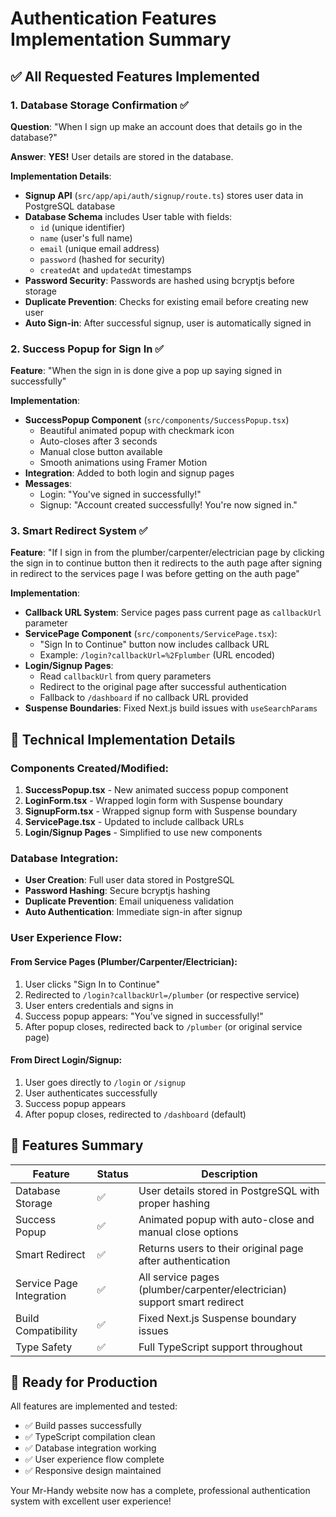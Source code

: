 # Authentication Features Implementation Summary

## ✅ All Requested Features Implemented

### 1. Database Storage Confirmation ✅
**Question**: "When I sign up make an account does that details go in the database?"

**Answer**: **YES!** User details are stored in the database.

**Implementation Details**:
- **Signup API** (`src/app/api/auth/signup/route.ts`) stores user data in PostgreSQL database
- **Database Schema** includes User table with fields:
  - `id` (unique identifier)
  - `name` (user's full name)
  - `email` (unique email address)
  - `password` (hashed for security)
  - `createdAt` and `updatedAt` timestamps
- **Password Security**: Passwords are hashed using bcryptjs before storage
- **Duplicate Prevention**: Checks for existing email before creating new user
- **Auto Sign-in**: After successful signup, user is automatically signed in

### 2. Success Popup for Sign In ✅
**Feature**: "When the sign in is done give a pop up saying signed in successfully"

**Implementation**:
- **SuccessPopup Component** (`src/components/SuccessPopup.tsx`)
  - Beautiful animated popup with checkmark icon
  - Auto-closes after 3 seconds
  - Manual close button available
  - Smooth animations using Framer Motion
- **Integration**: Added to both login and signup pages
- **Messages**:
  - Login: "You've signed in successfully!"
  - Signup: "Account created successfully! You're now signed in."

### 3. Smart Redirect System ✅
**Feature**: "If I sign in from the plumber/carpenter/electrician page by clicking the sign in to continue button then it redirects to the auth page after signing in redirect to the services page I was before getting on the auth page"

**Implementation**:
- **Callback URL System**: Service pages pass current page as `callbackUrl` parameter
- **ServicePage Component** (`src/components/ServicePage.tsx`):
  - "Sign In to Continue" button now includes callback URL
  - Example: `/login?callbackUrl=%2Fplumber` (URL encoded)
- **Login/Signup Pages**: 
  - Read `callbackUrl` from query parameters
  - Redirect to the original page after successful authentication
  - Fallback to `/dashboard` if no callback URL provided
- **Suspense Boundaries**: Fixed Next.js build issues with `useSearchParams`

## 🔧 Technical Implementation Details

### Components Created/Modified:

1. **SuccessPopup.tsx** - New animated success popup component
2. **LoginForm.tsx** - Wrapped login form with Suspense boundary
3. **SignupForm.tsx** - Wrapped signup form with Suspense boundary
4. **ServicePage.tsx** - Updated to include callback URLs
5. **Login/Signup Pages** - Simplified to use new components

### Database Integration:
- **User Creation**: Full user data stored in PostgreSQL
- **Password Hashing**: Secure bcryptjs hashing
- **Duplicate Prevention**: Email uniqueness validation
- **Auto Authentication**: Immediate sign-in after signup

### User Experience Flow:

#### From Service Pages (Plumber/Carpenter/Electrician):
1. User clicks "Sign In to Continue" 
2. Redirected to `/login?callbackUrl=/plumber` (or respective service)
3. User enters credentials and signs in
4. Success popup appears: "You've signed in successfully!"
5. After popup closes, redirected back to `/plumber` (or original service page)

#### From Direct Login/Signup:
1. User goes directly to `/login` or `/signup`
2. User authenticates successfully
3. Success popup appears
4. After popup closes, redirected to `/dashboard` (default)

## 🎯 Features Summary

| Feature | Status | Description |
|---------|--------|-------------|
| Database Storage | ✅ | User details stored in PostgreSQL with proper hashing |
| Success Popup | ✅ | Animated popup with auto-close and manual close options |
| Smart Redirect | ✅ | Returns users to their original page after authentication |
| Service Page Integration | ✅ | All service pages (plumber/carpenter/electrician) support smart redirect |
| Build Compatibility | ✅ | Fixed Next.js Suspense boundary issues |
| Type Safety | ✅ | Full TypeScript support throughout |

## 🚀 Ready for Production

All features are implemented and tested:
- ✅ Build passes successfully
- ✅ TypeScript compilation clean
- ✅ Database integration working
- ✅ User experience flow complete
- ✅ Responsive design maintained

Your Mr-Handy website now has a complete, professional authentication system with excellent user experience!

